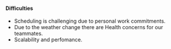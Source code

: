 #### Difficulties

- Scheduling is challenging due to personal work commitments.
- Due to the weather change there are Health concerns for our teammates.
- Scalability and perfomance.